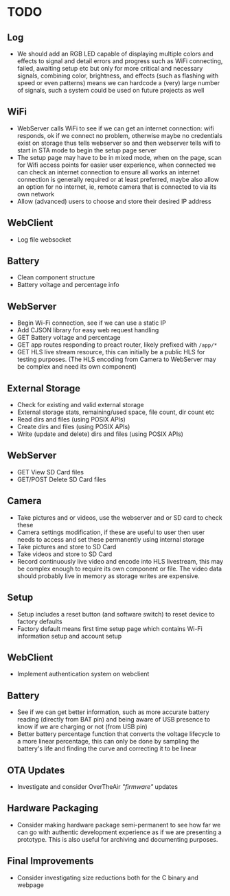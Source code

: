 # TODO

## Log
* We should add an RGB LED capable of displaying multiple colors and effects to signal and detail
  errors and progress such as WiFi connecting, failed, awaiting setup etc but only for more critical
  and necessary signals, combining color, brightness, and effects (such as flashing with speed or even
  patterns) means we can hardcode a (very) large number of signals, such a system could be used
  on future projects as well

## WiFi

* WebServer calls WiFi to see if we can get an internet connection:
  wifi responds, ok if we connect no problem, otherwise maybe no credentials exist on storage
  thus tells webserver so and then webserver tells wifi to start in STA mode to begin the 
  setup page server
* The setup page may have to be in mixed mode, when on the page, scan for Wifi access points for
  easier user experience, when connected we can check an internet connection to ensure all works
  an internet connection is generally required or at least preferred, maybe also allow an option
  for no internet, ie, remote camera that is connected to via its own network
* Allow (advanced) users to choose and store their desired IP address

## WebClient
* Log file websocket

## Battery
* Clean component structure
* Battery voltage and percentage info

## WebServer
* Begin Wi-Fi connection, see if we can use a static IP
* Add CJSON library for easy web request handling
* GET Battery voltage and percentage
* GET app routes responding to preact router, likely prefixed with `/app/*`
* GET HLS live stream resource, this can initially be a public HLS for testing purposes.
  (The HLS encoding from Camera to WebServer may be complex and need its own component)

## External Storage
* Check for existing and valid external storage
* External storage stats, remaining/used space, file count, dir count etc
* Read dirs and files (using POSIX APIs)
* Create dirs and files (using POSIX APIs)
* Write (update and delete) dirs and files (using POSIX APIs) 

## WebServer
* GET View SD Card files
* GET/POST Delete SD Card files

## Camera
* Take pictures and or videos, use the webserver and or SD card to check these
* Camera settings modification, if these are useful to user then user needs to access and set these
  permanently using internal storage
* Take pictures and store to SD Card
* Take videos and store to SD Card
* Record continuously live video and encode into HLS livestream, this may be complex enough to require
  its own component or file. The video data should probably live in memory as storage writes are expensive.

## Setup
* Setup includes a reset button (and software switch) to reset device to factory defaults
* Factory default means first time setup page which contains Wi-Fi information setup
  and account setup

## WebClient
* Implement authentication system on webclient

## Battery
* See if we can get better information, such as more accurate battery reading (directly from BAT pin)
  and being aware of USB presence to know if we are charging or not (from USB pin)
* Better battery percentage function that converts the voltage lifecycle to a more linear percentage,
  this can only be done by sampling the battery's life and finding the curve and correcting it to be 
  linear

## OTA Updates
* Investigate and consider OverTheAir _"firmware"_ updates

## Hardware Packaging
* Consider making hardware package semi-permanent to see how far we can go with authentic development
  experience as if we are presenting a prototype. This is also useful for archiving and documenting purposes.

## Final Improvements
* Consider investigating size reductions both for the C binary and webpage